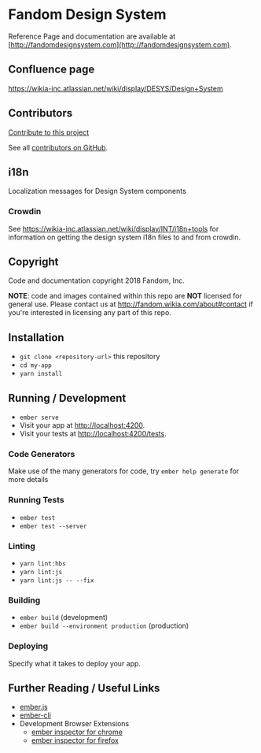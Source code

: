 # Fandom Design System

Reference Page and documentation are available at [http://fandomdesignsystem.com](http://fandomdesignsystem.com).

## Confluence page
https://wikia-inc.atlassian.net/wiki/display/DESYS/Design+System

## Contributors
[Contribute to this project](http://fandomdesignsystem.com/#/overview/contributing)

See all [contributors on GitHub](https://github.com/Wikia/design-system/graphs/contributors).

## i18n
Localization messages for Design System components

### Crowdin
See https://wikia-inc.atlassian.net/wiki/display/INT/i18n+tools for information on getting the design system i18n files to and from crowdin.

## Copyright
Code and documentation copyright 2018 Fandom, Inc.

**NOTE**: code and images contained within this repo are **NOT** licensed for general use.  Please contact us at http://fandom.wikia.com/about#contact if you're interested in licensing any part of this repo.

## Installation

* `git clone <repository-url>` this repository
* `cd my-app`
* `yarn install`

## Running / Development

* `ember serve`
* Visit your app at [http://localhost:4200](http://localhost:4200).
* Visit your tests at [http://localhost:4200/tests](http://localhost:4200/tests).

### Code Generators

Make use of the many generators for code, try `ember help generate` for more details

### Running Tests

* `ember test`
* `ember test --server`

### Linting

* `yarn lint:hbs`
* `yarn lint:js`
* `yarn lint:js -- --fix`

### Building

* `ember build` (development)
* `ember build --environment production` (production)

### Deploying

Specify what it takes to deploy your app.

## Further Reading / Useful Links

* [ember.js](https://emberjs.com/)
* [ember-cli](https://ember-cli.com/)
* Development Browser Extensions
  * [ember inspector for chrome](https://chrome.google.com/webstore/detail/ember-inspector/bmdblncegkenkacieihfhpjfppoconhi)
  * [ember inspector for firefox](https://addons.mozilla.org/en-US/firefox/addon/ember-inspector/)
